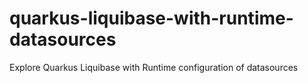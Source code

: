 # quarkus-liquibase-with-runtime-datasources
Explore Quarkus Liquibase with Runtime configuration of datasources
